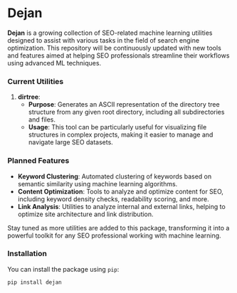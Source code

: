 # Dejan

**Dejan** is a growing collection of SEO-related machine learning utilities designed to assist with various tasks in the field of search engine optimization. This repository will be continuously updated with new tools and features aimed at helping SEO professionals streamline their workflows using advanced ML techniques.

### Current Utilities

1. **dirtree**:
   - **Purpose**: Generates an ASCII representation of the directory tree structure from any given root directory, including all subdirectories and files.
   - **Usage**: This tool can be particularly useful for visualizing file structures in complex projects, making it easier to manage and navigate large SEO datasets.

### Planned Features

- **Keyword Clustering**: Automated clustering of keywords based on semantic similarity using machine learning algorithms.
- **Content Optimization**: Tools to analyze and optimize content for SEO, including keyword density checks, readability scoring, and more.
- **Link Analysis**: Utilities to analyze internal and external links, helping to optimize site architecture and link distribution.

Stay tuned as more utilities are added to this package, transforming it into a powerful toolkit for any SEO professional working with machine learning.

### Installation

You can install the package using `pip`:

```bash
pip install dejan
